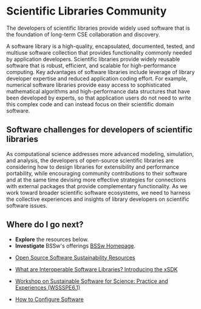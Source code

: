 # Scientific Libraries Community

The developers of scientific libraries provide widely used software that is the foundation of long-term CSE collaboration and discovery.

A software library is a high-quality, encapsulated, documented, tested, and multiuse software collection that provides functionality commonly needed by application developers. Scientific libraries provide widely reusable software that is robust, efficient, and scalable for high-performance computing.  Key advantages of software libraries include leverage of library developer expertise and reduced application coding effort. For example, numerical software libraries provide easy access to sophisticated mathematical algorithms and high-performance data structures that have been developed by experts, so that application users do not need to write this complex code and can instead focus on their scientific domain software.

## Software challenges for developers of scientific libraries
As computational science addresses more advanced modeling, simulation, and analysis, the developers of open-source scientific libraries are considering how to design libraries for extensibility and performance portability, while encouraging community contributions to their software and at the same time devising more effective strategies for connections with external packages that provide complementary functionality.  As we work toward broader scientific software ecosystems, we need to harness the collective experiences and insights of library developers on scientific software issues.

## Where do I go next?
- **Explore** the resources below.
- **Investigate**  BSSw's offerings [BSSw Homepage](../Homepage.md).

<!--
Featured resources for the Scientific libraries community.
Edit this list to change resources that appear on the front-end site.
-->

* [Open Source Software Sustainability Resources](../../CuratedContent/OSSSustainabilityResources.md)

* [What are Interoperable Software Libraries? Introducing the xSDK](../../CuratedContent/WhatAreInteroperableSwLibraries.md)

* [Workshop on Sustainable Software for Science: Practice and Experiences (WSSSPE6.1)](../../Events/WSSSPE6.1.md)

* [How to Configure Software](../../CuratedContent/HowToConfigureSw.md)

<!---
Publish: yes

LCM: Add later, after fix for blog articles
* [SuperLU: All Grown Up and Showing Its Muscle in Tackling Sparse Linear Systems](../../Articles/Blog/SuperLUAllGrownUpAndShowingItsMuscle.md)
--->
